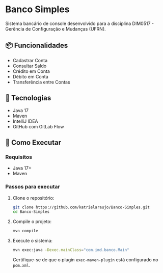# Banco Simples

Sistema bancário de console desenvolvido para a disciplina DIM0517 - Gerência de Configuração e Mudanças (UFRN).

## 📦 Funcionalidades

- Cadastrar Conta
- Consultar Saldo
- Crédito em Conta
- Débito em Conta
- Transferência entre Contas

## 🧰 Tecnologias

- Java 17
- Maven
- IntelliJ IDEA
- GitHub com GitLab Flow

## 🚀 Como Executar

### Requisitos
- Java 17+
- Maven

### Passos para executar

1. Clone o repositório:
   ```bash
   git clone https://github.com/katrielaraujo/Banco-Simples.git
   cd Banco-Simples
   ```
2. Compile o projeto:
   ```bash
   mvn compile
   ```
3. Execute o sistema:
   ```bash
   mvn exec:java -Dexec.mainClass="com.imd.banco.Main"
   ```
   Certifique-se de que o plugin `exec-maven-plugin` está configurado no `pom.xml`.